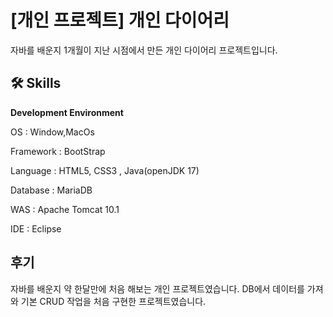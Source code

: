 
# [개인 프로젝트] 개인 다이어리

자바를 배운지 1개월이 지난 시점에서 만든 개인 다이어리 프로젝트입니다.


## 🛠 Skills
**Development Environment**


OS : Window,MacOs

Framework : BootStrap

Language : HTML5, CSS3 , Java(openJDK 17)

Database : MariaDB

WAS : Apache Tomcat 10.1

IDE : Eclipse


## 후기

자바를 배운지 약 한달만에 처음 해보는 개인 프로젝트였습니다. 
DB에서 데이터를 가져와 기본 CRUD 작업을 처음 구현한 프로젝트였습니다.



